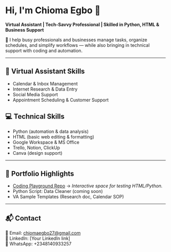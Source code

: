 # Hi, I'm Chioma Egbo 👋  
**Virtual Assistant | Tech-Savvy Professional | Skilled in Python, HTML & Business Support**

🌟 I help busy professionals and businesses manage tasks, organize schedules, and simplify workflows — while also bringing in technical support with coding and automation.

---

## 💼 Virtual Assistant Skills
- Calendar & Inbox Management  
- Internet Research & Data Entry  
- Social Media Support  
- Appointment Scheduling & Customer Support  

## 💻 Technical Skills
- Python (automation & data analysis)  
- HTML (basic web editing & formatting)  
- Google Workspace & MS Office  
- Trello, Notion, ClickUp  
- Canva (design support)  

---

## 🚀 Portfolio Highlights
- [Coding Playground Repo](link-to-your-playground) → *Interactive space for testing HTML/Python.*  
- Python Script: Data Cleaner (coming soon)  
- VA Sample Templates (Research doc, Calendar SOP)  

---

## 📬 Contact
📧 Email: chiomaegbo27@gmail.com  
💼 LinkedIn: [Your LinkedIn link]  
📱 WhatsApp: +2348140933257
